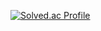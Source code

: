 [![Solved.ac Profile](http://mazassumnida.wtf/api/v2/generate_badge?boj=kiminho00)](https://solved.ac/kiminho00/)
